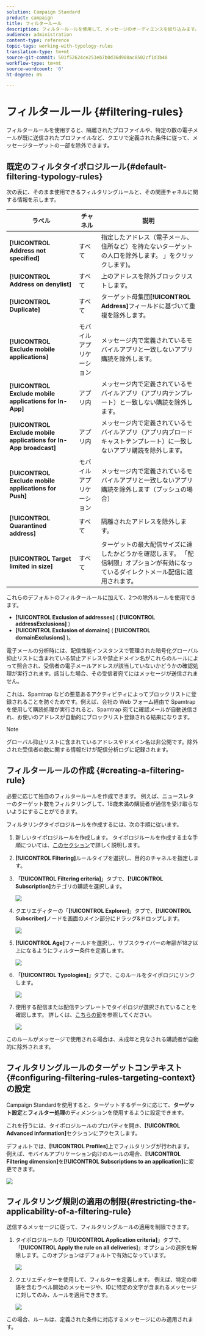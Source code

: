 ```yaml
---
solution: Campaign Standard
product: campaign
title: フィルタールール
description: フィルタールールを使用して、メッセージのオーディエンスを絞り込みます。
audience: administration
content-type: reference
topic-tags: working-with-typology-rules
translation-type: tm+mt
source-git-commit: 501f52624ce253eb7b0d36d908ac8502cf1d3b48
workflow-type: tm+mt
source-wordcount: '0'
ht-degree: 0%

---
```



# フィルタールール {#filtering-rules}

フィルタールールを使用すると、隔離されたプロファイルや、特定の数の電子メールが既に送信されたプロファイルなど、クエリで定義された条件に従って、メッセージターゲットの一部を除外できます。

## 既定のフィルタタイポロジルール{#default-filtering-typology-rules}

次の表に、そのまま使用できるフィルタリングルールと、その関連チャネルに関する情報を示します。

| ラベル | チャネル | 説明 |
---------|----------|---------
| **[!UICONTROL Address not specified]** | すべて | 指定したアドレス（電子メール、住所など）を持たないターゲットの人口を除外します。 」をクリックします)。 |
| **[!UICONTROL Address on denylist]** | すべて | 上のアドレスを除外ブロックリストします。 |
| **[!UICONTROL Duplicate]** | すべて | ターゲット母集団&#x200B;**[!UICONTROL Address]**&#x200B;フィールドに基づいて重複を除外します。 |
| **[!UICONTROL Exclude mobile applications]** | モバイルアプリケーション | メッセージ内で定義されているモバイルアプリと一致しないアプリ購読を除外します。 |
| **[!UICONTROL Exclude mobile applications for In-App]** | アプリ内 | メッセージ内で定義されているモバイルアプリ（アプリ内テンプレート）と一致しない購読を除外します。 |
| **[!UICONTROL Exclude mobile applications for In-App broadcast]** | アプリ内 | メッセージ内で定義されているモバイルアプリ（アプリ内ブロードキャストテンプレート）に一致しないアプリ購読を除外します。 |
| **[!UICONTROL Exclude mobile applications for Push]** | モバイルアプリケーション | メッセージ内で定義されているモバイルアプリと一致しないアプリ購読を除外します（プッシュの場合） |
| **[!UICONTROL Quarantined address]** | すべて | 隔離されたアドレスを除外します。 |
| **[!UICONTROL Target limited in size]** | すべて | ターゲットの最大配信サイズに達したかどうかを確認します。 「配信制限」オプションが有効になっているダイレクトメール配信に適用されます。 |

これらのデフォルトのフィルタールールに加えて、2つの除外ルールを使用できます。

* **[!UICONTROL Exclusion of addresses]** (  **[!UICONTROL addressExclusions]** )
* **[!UICONTROL Exclusion of domains]** (  **[!UICONTROL domainExclusions]** )。

電子メールの分析時には、配信性能インスタンスで管理された暗号化グローバル抑止リストに含まれている禁止アドレスや禁止ドメイン名がこれらのルールによって照合され、受信者の電子メールアドレスが該当していないかどうかの確認処理が実行されます。該当した場合、その受信者宛てにはメッセージが送信されません。

これは、Spamtrap などの悪意あるアクティビティによってブロックリストに登録されることを防ぐためです。例えば、会社の Web フォーム経由で Spamtrap を使用して購読処理が実行されると、Spamtrap 宛てに確認メールが自動送信され、お使いのアドレスが自動的にブロックリスト登録される結果になります。

>[!NOTE]
>
>グローバル抑止リストに含まれているアドレスやドメイン名は非公開です。除外された受信者の数に関する情報だけが配信分析ログに記録されます。

## フィルタールールの作成 {#creating-a-filtering-rule}

必要に応じて独自のフィルタールールを作成できます。 例えば、ニュースレターのターゲット数をフィルタリングして、18歳未満の購読者が通信を受け取らないようにすることができます。

フィルタリングタイポロジルールを作成するには、次の手順に従います。

1. 新しいタイポロジルールを作成します。 タイポロジルールを作成する主な手順については、[このセクション](../../sending/using/managing-typology-rules.md)で詳しく説明します。

1. **[!UICONTROL Filtering]**&#x200B;ルールタイプを選択し、目的のチャネルを指定します。

1. 「**[!UICONTROL Filtering criteria]**」タブで、**[!UICONTROL Subscription]**&#x200B;カテゴリの購読を選択します。

   ![](assets/typology_create-rule-subscription.png)

1. クエリエディターの「**[!UICONTROL Explorer]**」タブで、**[!UICONTROL Subscriber]**&#x200B;ノードを画面のメイン部分にドラッグ&amp;ドロップします。

   ![](assets/typology_create-rule-subscriber.png)

1. **[!UICONTROL Age]**&#x200B;フィールドを選択し、サブスクライバーの年齢が18才以上になるようにフィルター条件を定義します。

   ![](assets/typology_create-rule-age.png)

1. 「**[!UICONTROL Typologies]**」タブで、このルールをタイポロジにリンクします。

   ![](assets/typology_create-rule-typology.png)

1. 使用する配信または配信テンプレートでタイポロジが選択されていることを確認します。 詳しくは、[こちらの節](../../sending/using/managing-typologies.md#applying-typologies-to-messages)を参照してください。

   ![](assets/typology_template.png)

このルールがメッセージで使用される場合は、未成年と見なされる購読者が自動的に除外されます。

## フィルタリングルールのターゲットコンテキスト{#configuring-filtering-rules-targeting-context}の設定

Campaign Standardを使用すると、ターゲットするデータに応じて、**ターゲット設定**&#x200B;と&#x200B;**フィルター処理**&#x200B;のディメンションを使用するように設定できます。

これを行うには、タイポロジルールのプロパティを開き、**[!UICONTROL Advanced information]**&#x200B;セクションにアクセスします。

デフォルトでは、**[!UICONTROL Profiles]**&#x200B;上でフィルタリングが行われます。 例えば、モバイルアプリケーション向けのルールの場合、**[!UICONTROL Filtering dimension]**&#x200B;を&#x200B;**[!UICONTROL Subscriptions to an application]**&#x200B;に変更できます。

![](assets/typology_rule-order_2.png)

## フィルタリング規則の適用の制限{#restricting-the-applicability-of-a-filtering-rule}

送信するメッセージに従って、フィルタリングルールの適用を制限できます。

1. タイポロジルールの「**[!UICONTROL Application criteria]**」タブで、「**[!UICONTROL Apply the rule on all deliveries]**」オプションの選択を解除します。このオプションはデフォルトで有効になっています。

   ![](assets/typology_limit.png)

1. クエリエディターを使用して、フィルターを定義します。 例えば、特定の単語を含むラベル開始のメッセージや、IDに特定の文字が含まれるメッセージに対してのみ、ルールを適用できます。

   ![](assets/typology_limit-rule.png)

この場合、ルールは、定義された条件に対応するメッセージにのみ適用されます。

